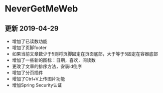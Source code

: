 # NeverGetMeWeb

## 更新 2019-04-29
* 增加了已读数功能
* 增加了页脚footer
* 如果当前文章数少于5则将页脚固定在页面底部，大于等于5固定在容器底部
* 增加了一些新的图标：日期，喜欢，阅读数
* 更改了文章的排序方法，安装id倒序
* 增加了分页插件
* 增加了Ctrl+V上传图片功能
* 增加Spring Security认证

